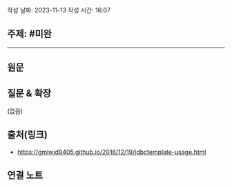 작성 날짜: 2023-11-13
작성 시간: 16:07

## 주제: #미완

----
## 원문


## 질문 & 확장

(없음)

## 출처(링크)
- https://gmlwjd9405.github.io/2018/12/19/jdbctemplate-usage.html

## 연결 노트










